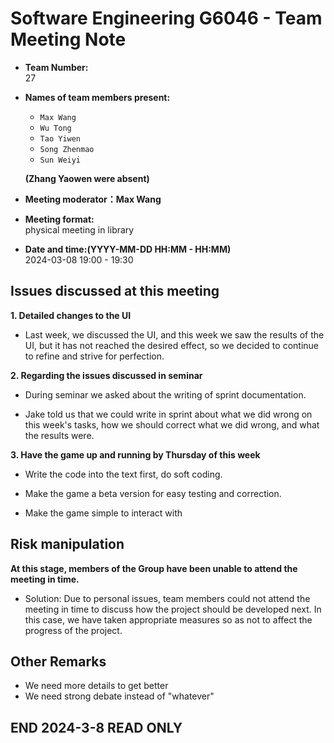 ﻿# Software Engineering G6046 - Team Meeting Note

* **Team Number:**  
    27

* **Names of team members present:** 
  * `Max Wang`
  * `Wu Tong`
  * `Tao Yiwen`
  * `Song Zhenmao`
  * `Sun Weiyi`

  **(Zhang Yaowen were absent)**

* **Meeting moderator：Max Wang**

* **Meeting format:**   
  physical meeting in library

* **Date and time:(YYYY-MM-DD HH:MM - HH:MM)**  
  2024-03-08 19:00 - 19:30


## Issues discussed at this meeting

**1. Detailed changes to the UI**

* Last week, we discussed the UI, and this week we saw the results of the UI, but it has not reached the desired effect, so we decided to continue to refine and strive for perfection.

**2. Regarding the issues discussed in seminar** 

* During seminar we asked about the writing of sprint documentation.

* Jake told us that we could write in sprint about what we did wrong on this week's tasks, how we should correct what we did wrong, and what the results were.

**3. Have the game up and running by Thursday of this week**

* Write the code into the text first, do soft coding.

* Make the game a beta version for easy testing and correction.

* Make the game simple to interact with


## Risk manipulation

**At this stage, members of the Group have been unable to attend the meeting in time.**

* Solution: Due to personal issues, team members could not attend the meeting in time to discuss how the project should be developed next. In this case, we have taken appropriate measures so as not to affect the progress of the project.


## Other Remarks

* We need more details to get better
* We need strong debate instead of "whatever"


**END 2024-3-8 READ ONLY**
---
